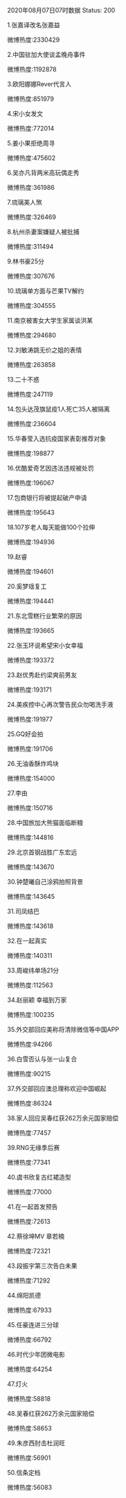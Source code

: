 2020年08月07日07时数据
Status: 200

1.张嘉译改名张嘉益

微博热度:2330429

2.中国驻加大使谈孟晚舟事件

微博热度:1192878

3.欧阳娜娜Rever代言人

微博热度:851979

4.宋小女发文

微博热度:772014

5.姜小果拒绝周寻

微博热度:475602

6.吴亦凡背两米高玩偶走秀

微博热度:361986

7.琉璃美人煞

微博热度:326469

8.杭州杀妻案嫌疑人被批捕

微博热度:311494

9.林书豪25分

微博热度:307676

10.琉璃单方面与芒果TV解约

微博热度:304555

11.南京被害女大学生家属谈洪某

微博热度:294680

12.刘敏涛跳无价之姐的表情

微博热度:263858

13.二十不惑

微博热度:247119

14.包头达茂旗鼠疫1人死亡35人被隔离

微博热度:236604

15.华春莹入选抗疫国家表彰推荐对象

微博热度:198877

16.优酷爱奇艺因违法违规被处罚

微博热度:196067

17.包商银行将被提起破产申请

微博热度:195643

18.107岁老人每天能做100个拉伸

微博热度:194936

19.赵睿

微博热度:194601

20.奚梦瑶复工

微博热度:194441

21.东北雪糕行业繁荣的原因

微博热度:193665

22.张玉环说希望宋小女幸福

微博热度:193372

23.赵优秀赴约梁爽前男友

微博热度:193171

24.美疾控中心再次警告民众勿喝洗手液

微博热度:191977

25.GQ好会拍

微博热度:191706

26.无油香酥炸鸡块

微博热度:154000

27.李由

微博热度:150716

28.中国旅加大熊猫面临断粮

微博热度:144816

29.北京首钢战胜广东宏远

微博热度:143670

30.钟楚曦自己涂鸦拍照背景

微博热度:143645

31.司凤结巴

微博热度:143618

32.在一起真实

微博热度:140311

33.周峻纬单场21分

微博热度:112563

34.赵丽颖 幸福到万家

微博热度:100235

35.外交部回应美称将清除微信等中国APP

微博热度:94266

36.白雪否认与张一山复合

微博热度:90215

37.外交部回应澳总理称欢迎中国崛起

微博热度:86324

38.家人回应吴春红获262万余元国家赔偿

微博热度:77457

39.RNG无缘季后赛

微博热度:77341

40.虞书欣复古红裙造型

微博热度:77000

41.在一起首发预告

微博热度:72613

42.蔡徐坤MV 章若楠

微博热度:72321

43.段振宇第三次告白未果

微博热度:71292

44.绵阳凯德

微博热度:67933

45.任豪连进三分球

微博热度:66792

46.时代少年团微电影

微博热度:64254

47.灯火

微博热度:58818

48.吴春红获262万余元国家赔偿

微博热度:58653

49.朱彦西肘击杜润旺

微博热度:56901

50.信条定档

微博热度:56083

